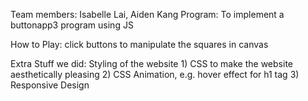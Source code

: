 Team members: Isabelle Lai, Aiden Kang
Program: To implement a buttonapp3 program using JS

How to Play: click buttons to manipulate the squares in canvas

Extra Stuff we did: Styling of the website
    1) CSS to make the website aesthetically pleasing
    2) CSS Animation, e.g. hover effect for h1 tag
    3) Responsive Design


